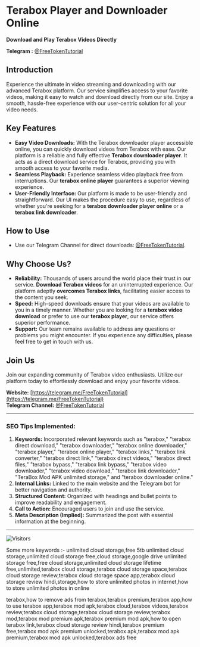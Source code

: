 # Terabox Player and Downloader Online

**Download and Play Terabox Videos Directly**

**Telegram :** [@FreeTokenTutorial](https://telegram.me/FreeTokenTutorial)


## Introduction

Experience the ultimate in video streaming and downloading with our advanced Terabox platform. Our service simplifies access to your favorite videos, making it easy to watch and download directly from our site. Enjoy a smooth, hassle-free experience with our user-centric solution for all your video needs.


## Key Features

- **Easy Video Downloads:** With the Terabox downloader player accessible online, you can quickly download videos from Terabox with ease. Our platform is a reliable and fully effective **Terabox downloader player**. It acts as a direct download service for Terabox, providing you with smooth access to your favorite media.
- **Seamless Playback:** Experience seamless video playback free from interruptions. Our **terabox online player** guarantees a superior viewing experience.
- **User-Friendly Interface:** Our platform is made to be user-friendly and straightforward. Our UI makes the procedure easy to use, regardless of whether you're seeking for a **terabox downloader player online** or a **terabox link downloader**.

## How to Use

- Use our Telegram Channel for direct downloads: [@FreeTokenTutorial](https://telegram.me/FreeTokenTutorial).


## Why Choose Us?

- **Reliability:** Thousands of users around the world place their trust in our service. **Download Terabox videos** for an uninterrupted experience. Our platform adeptly **overcomes Terabox links**, facilitating easier access to the content you seek.
- **Speed:** High-speed downloads ensure that your videos are available to you in a timely manner. Whether you are looking for a **terabox video download** or prefer to use our **terabox player**, our service offers superior performance.
- **Support:** Our team remains available to address any questions or problems you might encounter. If you experience any difficulties, please feel free to get in touch with us.

## Join Us

Join our expanding community of Terabox video enthusiasts. Utilize our platform today to effortlessly download and enjoy your favorite videos.

**Website:** [https://telegram.me/FreeTokenTutorial](https://telegram.me/FreeTokenTutorial)  
**Telegram Channel:** [@FreeTokenTutorial](https://telegram.me/FreeTokenTutorial)

---

### SEO Tips Implemented:
1. **Keywords:** Incorporated relevant keywords such as "terabox," "terabox direct download," "terabox downloader," "terabox online downloader," "terabox player," "terabox online player," "terabox links," "terabox link converter," "terabox direct link," "terabox direct videos," "terabox direct files," "terabox bypass," "terabox link bypass," "terabox video downloader," "terabox video download," "terabox link downloader," "TeraBox Mod APK unlimited storage," and "terabox downloader online."
2. **Internal Links:** Linked to the main website and the Telegram bot for better navigation and authority.
3. **Structured Content:** Organized with headings and bullet points to improve readability and engagement.
4. **Call to Action:** Encouraged users to join and use the service.
5. **Meta Description (Implied):** Summarized the post with essential information at the beginning.

---
![Visitors](https://api.visitorbadge.io/api/combined?path=https%3A%2F%2Fgithub.com%2FPuneetStar%2FTeraBoxPlayer&label=V&countColor=%23263759&labelStyle=upper)

Some more keywords :-
unlimited cloud storage,free 5tb unlimited cloud storage,unlimited cloud storage free,cloud storage,google drive unlimited storage free,free cloud storage,unlimited cloud storage lifetime free,unlimited,terabox cloud storage,terabox cloud storage space,terabox cloud storage review,terabox cloud storage space app,terabox cloud storage review hindi,storage,how to store unlimited photos in internet,how to store unlimited photos in online

terabox,how to remove ads from terabox,terabox premium,terabox app,how to use terabox app,terabox mod apk,terabox cloud,terabox videos,terabox review,terabox cloud storage,terabox cloud storage review,terabox mod,terabox mod premium apk,terabox premium mod apk,how to open terabox link,terabox cloud storage review hindi,terabox premium free,terabox mod apk premium unlocked,terabox apk,terabox mod apk premium,terabox mod apk unlocked,terabox ads free
